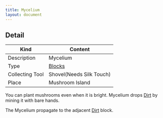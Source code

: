 ```yaml
---
title: Mycelium
layout: document
---
```

## Detail

|Kind|Content|
|---|---|
|Description|Mycelium|
|Type|[Blocks](Blocks)|
|Collecting Tool|Shovel(Needs Silk Touch)|
|Place|Mushroom Island|

You can plant mushrooms even when it is bright.
Mycelium drops [Dirt](Dirt) by mining it with bare hands.

The Mycelium propagate to the adjacent [Dirt](Dirt) block.